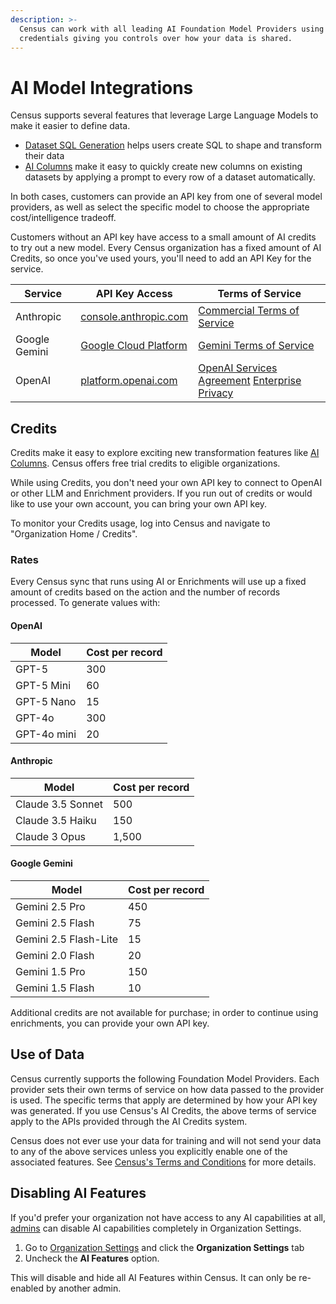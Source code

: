```yaml
---
description: >-
  Census can work with all leading AI Foundation Model Providers using your
  credentials giving you controls over how your data is shared.
---
```


# AI Model Integrations

Census supports several features that leverage Large Language Models to make it easier to define data.&#x20;

* [Dataset SQL Generation](../datasets/overview/mesh-datasets.md) helps users create SQL to shape and transform their data&#x20;
* [AI Columns](../datasets/smart-columns/ai-columns/) make it easy to quickly create new columns on existing datasets by applying a prompt to every row of a dataset automatically.

In both cases, customers can provide an API key from one of several model providers, as well as select the specific model to choose the appropriate cost/intelligence tradeoff.&#x20;

Customers without an API key have access to a small amount of AI credits to try out a new model. Every Census organization has a fixed amount of AI Credits, so once you've used yours, you'll need to add an API Key for the service.

| Service       | API Key Access                                                         | Terms of Service                                                                                                                          |
| ------------- | ---------------------------------------------------------------------- | ----------------------------------------------------------------------------------------------------------------------------------------- |
| Anthropic     | [console.anthropic.com](https://console.anthropic.com/)                | [Commercial Terms of Service](https://www.anthropic.com/legal/commercial-terms)                                                           |
| Google Gemini | [Google Cloud Platform](https://ai.google.dev/gemini-api/docs/api-key) | [Gemini Terms of Service](https://ai.google.dev/gemini-api/terms)                                                                         |
| OpenAI        | [platform.openai.com](https://platform.openai.com/api-keys)            | [OpenAI Services Agreement](https://openai.com/policies/services-agreement/) [Enterprise Privacy](https://openai.com/enterprise-privacy/) |

## Credits

Credits make it easy to explore exciting new transformation features like [AI Columns](../datasets/smart-columns/ai-columns/). Census offers free trial credits to eligible organizations.&#x20;

While using Credits, you don't need your own API key to connect to OpenAI or other LLM and Enrichment providers. If you run out of credits or would like to use your own account, you can bring your own API key.&#x20;

To monitor your Credits usage, log into Census and navigate to "Organization Home / Credits".

### Rates

Every Census sync that runs using AI or Enrichments will use up a fixed amount of credits based on the action and the number of records processed. To generate values with:

#### OpenAI

| Model             | Cost per record |
| ----------------- | --------------- |
| GPT-5             | 300             |
| GPT-5 Mini        | 60              |
| GPT-5 Nano        | 15              |
| GPT-4o            | 300             |
| GPT-4o mini       | 20              |

#### Anthropic

| Model             | Cost per record |
| ----------------- | --------------- |
| Claude 3.5 Sonnet | 500             |
| Claude 3.5 Haiku  | 150             |
| Claude 3 Opus     | 1,500           |

#### Google Gemini

| Model             | Cost per record |
| ----------------- | --------------- |
| Gemini 2.5 Pro    | 450             |
| Gemini 2.5 Flash  | 75              |
| Gemini 2.5 Flash-Lite | 15          |
| Gemini 2.0 Flash  | 20              |
| Gemini 1.5 Pro    | 150             |
| Gemini 1.5 Flash  | 10              |

Additional credits are not available for purchase; in order to continue using enrichments, you can provide your own API key.

## Use of Data

Census currently supports the following Foundation Model Providers. Each provider sets their own terms of service on how data passed to the provider is used. The specific terms that apply are determined by how your API key was generated. If you use Census's AI Credits, the above terms of service apply to the APIs provided through the AI Credits system.&#x20;

Census does not ever use your data for training and will not send your data to any of the above services unless you explicitly enable one of the associated features. See [Census's Terms and Conditions](https://www.getcensus.com/legal/terms-conditions) for more details.

## Disabling AI Features

If you'd prefer your organization not have access to any AI capabilities at all, [admins](security-and-privacy/role-based-access-controls.md) can disable AI capabilities completely in Organization Settings.

1. Go to [Organization Settings](https://app.getcensus.com/home/organization-settings) and click the **Organization Settings** tab
2. Uncheck the **AI Features** option.

This will disable and hide all AI Features within Census. It can only be re-enabled by another admin.

